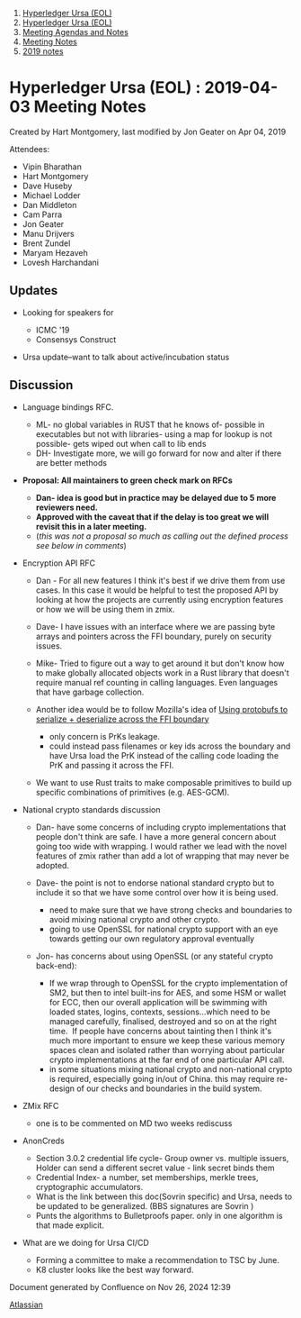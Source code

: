 1. [Hyperledger Ursa (EOL)](index.html)
2. [Hyperledger Ursa (EOL)](19595269.html)
3. [Meeting Agendas and Notes](Meeting-Agendas-and-Notes_19603313.html)
4. [Meeting Notes](Meeting-Notes_19611649.html)
5. [2019 notes](2019-notes_19611718.html)

# Hyperledger Ursa (EOL) : 2019-04-03 Meeting Notes

Created by Hart Montgomery, last modified by Jon Geater on Apr 04, 2019

Attendees:

- Vipin Bharathan
- Hart Montgomery
- Dave Huseby
- Michael Lodder
- Dan Middleton
- Cam Parra
- Jon Geater
- Manu Drijvers
- Brent Zundel
- Maryam Hezaveh
- Lovesh Harchandani

## Updates

- Looking for speakers for 
  
  - ICMC '19
  - Consensys Construct
- Ursa update–want to talk about active/incubation status

## Discussion

- Language bindings RFC.
  
  - ML- no global variables in RUST that he knows of- possible in executables but not with libraries- using a map for lookup is not possible- gets wiped out when call to lib ends
  - DH- Investigate more, we will go forward for now and alter if there are better methods
- **Proposal: All maintainers to green check mark on RFCs**
  
  - **Dan- idea is good but in practice may be delayed due to 5 more reviewers need.**
  - **Approved with the caveat that if the delay is too great we will revisit this in a later meeting.**
  - (*this was not a proposal so much as calling out the defined process see below in comments*)
- Encryption API RFC
  
  - Dan - For all new features I think it's best if we drive them from use cases. In this case it would be helpful to test the proposed API by looking at how the projects are currently using encryption features or how we will be using them in zmix.
  - Dave- I have issues with an interface where we are passing byte arrays and pointers across the FFI boundary, purely on security issues.
  - Mike- Tried to figure out a way to get around it but don't know how to make globally allocated objects work in a Rust library that doesn't require manual ref counting in calling languages. Even languages that have garbage collection.
  - Another idea would be to follow Mozilla's idea of [Using protobufs to serialize + deserialize across the FFI boundary](https://hacks.mozilla.org/2019/04/crossing-the-rust-ffi-frontier-with-protocol-buffers/)
    
    - only concern is PrKs leakage.
    - could instead pass filenames or key ids across the boundary and have Ursa load the PrK instead of the calling code loading the PrK and passing it across the FFI.
  - We want to use Rust traits to make composable primitives to build up specific combinations of primitives (e.g. AES-GCM).
- National crypto standards discussion
  
  - Dan- have some concerns of including crypto implementations that people don't think are safe. I have a more general concern about going too wide with wrapping. I would rather we lead with the novel features of zmix rather than add a lot of wrapping that may never be adopted.
  - Dave- the point is not to endorse national standard crypto but to include it so that we have some control over how it is being used.
    
    - need to make sure that we have strong checks and boundaries to avoid mixing national crypto and other crypto.
    - going to use OpenSSL for national crypto support with an eye towards getting our own regulatory approval eventually
  - Jon- has concerns about using OpenSSL (or any stateful crypto back-end):
    
    - If we wrap through to OpenSSL for the crypto implementation of SM2, but then to intel built-ins for AES, and some HSM or wallet for ECC, then our overall application will be swimming with loaded states, logins, contexts, sessions...which need to be managed carefully, finalised, destroyed and so on at the right time.  If people have concerns about tainting then I think it's much more important to ensure we keep these various memory spaces clean and isolated rather than worrying about particular crypto implementations at the far end of one particular API call.
    - in some situations mixing national crypto and non-national crypto is required, especially going in/out of China. this may require re-design of our checks and boundaries in the build system.
- ZMix RFC
  
  - one is to be commented on MD two weeks rediscuss
- AnonCreds
  
  - Section 3.0.2 credential life cycle- Group owner vs. multiple issuers, Holder can send a different secret value - link secret binds them
  - Credential Index- a number, set memberships, merkle trees, cryptographic accumulators.
  - What is the link between this doc(Sovrin specific) and Ursa, needs to be updated to be generalized. (BBS signatures are Sovrin )
  - Punts the algorithms to Bulletproofs paper. only in one algorithm is that made explicit.
- What are we doing for Ursa CI/CD
  
  - Forming a committee to make a recommendation to TSC by June.
  - K8 cluster looks like the best way forward.

Document generated by Confluence on Nov 26, 2024 12:39

[Atlassian](http://www.atlassian.com/)
